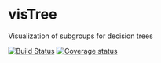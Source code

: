 # visTree 
Visualization of subgroups for decision trees

[![Build Status](https://travis-ci.org/AshwiniKV/visTree.svg?branch=master)](https://travis-ci.org/AshwiniKV/visTree)
[![Coverage status](https://codecov.io/gh/AshwiniKV/visTree/branch/master/graph/badge.svg)](https://codecov.io/github/AshwiniKV/visTree?branch=master)

